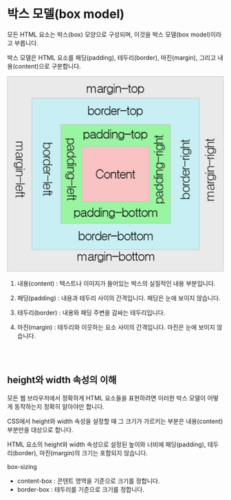 # 박스 모델(box model)

모든 HTML 요소는 박스(box) 모양으로 구성되며, 이것을 박스 모델(box model)이라고 부릅니다.

박스 모델은 HTML 요소를 패딩(padding), 테두리(border), 마진(margin), 그리고 내용(content)으로 구분합니다.

![](images/boxModel1.png)

1. 내용(content) : 텍스트나 이미지가 들어있는 박스의 실질적인 내용 부분입니다.

2. 패딩(padding) : 내용과 테두리 사이의 간격입니다. 패딩은 눈에 보이지 않습니다.

3. 테두리(border) : 내용와 패딩 주변을 감싸는 테두리입니다.

4. 마진(margin) : 테두리와 이웃하는 요소 사이의 간격입니다. 마진은 눈에 보이지 않습니다.

<br /><br />

## height와 width 속성의 이해

모든 웹 브라우저에서 정확하게 HTML 요소들을 표현하려면 이러한 박스 모델이 어떻게 동작하는지 정확히 알아야만 합니다.

CSS에서 height와 width 속성을 설정할 때 그 크기가 가르키는 부분은 내용(content) 부분만을 대상으로 합니다.

HTML 요소의 height와 width 속성으로 설정된 높이와 너비에 패딩(padding), 테두리(border), 마진(margin)의 크기는 포함되지 않습니다.

box-sizing

- content-box : 콘텐트 영역을 기준으로 크기를 정합니다.
- border-box : 테두리를 기준으로 크기를 정합니다.
